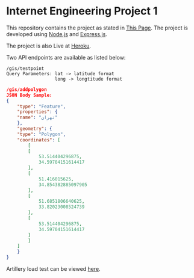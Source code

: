 # Internet Engineering Project 1
This repository contains the project as stated in [This Page](https://github.com/sehsanm/sbu-ieng-98).
The project is developed using [Node.js](https://nodejs.org/en/) and [Express.js](https://expressjs.com/).

The project is also Live at [Heroku](https://np1.herokuapp.com/).

Two API endpoints are available as listed below:
```
/gis/testpoint
Query Parameters: lat -> latitude format
                  long -> longtitude format
``` 
```JSON
/gis/addpolygon
JSON Body Sample:
{
    "type": "Feature",
    "properties": {
    "name": "تهران"
    },
    "geometry": {
    "type": "Polygon",
    "coordinates": [
        [
        [
            53.514404296875,
            34.59704151614417
        ],
        [
            51.416015625,
            34.854382885097905
        ],
        [
            51.6851806640625,
            33.82023008524739
        ],
        [
            53.514404296875,
            34.59704151614417
        ]
        ]
    ]
    }
}
```
Artillery load test can be viewed [here](https://github.com/s3000-f/np1/blob/master/artillery_log.txt).